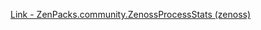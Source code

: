 [Link - ZenPacks.community.ZenossProcessStats (zenoss)](https://github.com/zenoss/ZenPacks.community.ZenossProcessStats)
